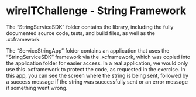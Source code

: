 # wireITChallenge - String Framework
The “StringServiceSDK” folder contains the library, including the fully documented source code, tests, and build files, as well as the .xcframework.

The “ServiceStringApp” folder contains an application that uses the “StringServiceSDK” framework via the .xcframework, which was copied into the application folder for easier access. In a real application, we would only use this .xcframework to protect the code, as requested in the exercise. In this app, you can see the screen where the string is being sent, followed by a success message if the string was successfully sent or an error message if something went wrong.
